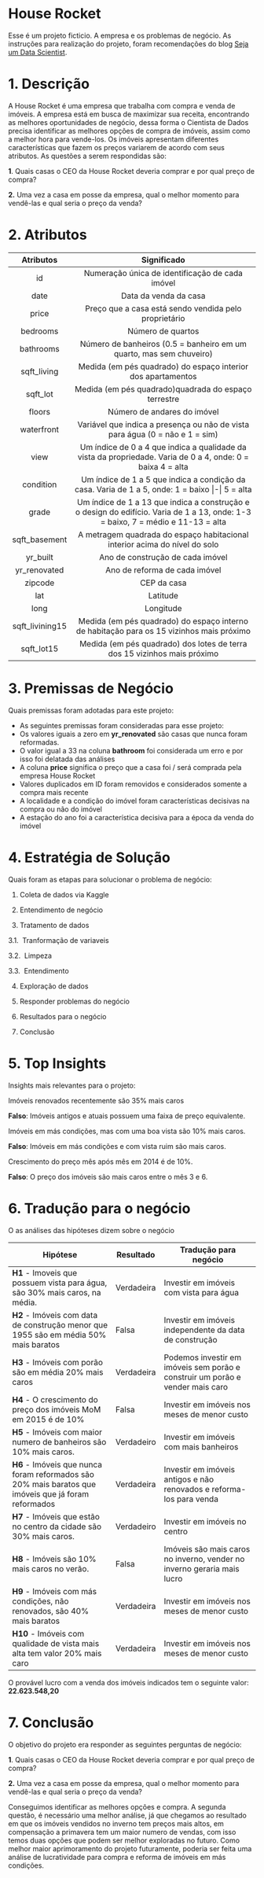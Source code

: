 # House Rocket 

Esse é um projeto ficticio. A empresa e os problemas de negócio. As instruções para realização do projeto, foram recomendações do blog [Seja um Data Scientist](https://medium.com/@meigarom/os-5-projetos-de-data-science-que-fará-o-recrutador-olhar-para-você-c32c67c17cc9).

# 1. Descrição
A House Rocket é uma empresa que trabalha com compra e venda de imóveis. A empresa está em busca de maximizar sua receita, encontrando as melhores oportunidades de negócio, dessa forma o Cientista de Dados precisa identificar as melhores opções de compra de imóveis, assim como a melhor hora para vende-los.
Os imóveis apresentam diferentes características que fazem os preços variarem de acordo com seus atributos. As questões a serem respondidas são:

**1**. Quais casas o CEO da House Rocket deveria comprar e por qual preço de compra?

**2.** Uma vez a casa em posse da empresa, qual o melhor momento para vendê-las e qual seria o preço da venda?

# 2. Atributos 

|    Atributos    |                         Significado                          |
| :-------------: | :----------------------------------------------------------: |
|       id        |       Numeração única de identificação de cada imóvel        |
|      date       |                    Data da venda da casa                     |
|      price      |    Preço que a casa está sendo vendida pelo proprietário     |
|    bedrooms     |                      Número de quartos                       |
|    bathrooms    | Número de banheiros (0.5 = banheiro em um quarto, mas sem chuveiro) |
|   sqft_living   | Medida (em pés quadrado) do espaço interior dos apartamentos |
|    sqft_lot     |     Medida (em pés quadrado)quadrada do espaço terrestre     |
|     floors      |                 Número de andares do imóvel                  |
|   waterfront    | Variável que indica a presença ou não de vista para água (0 = não e 1 = sim) |
|      view       | Um índice de 0 a 4 que indica a qualidade da vista da propriedade. Varia de 0 a 4, onde: 0 = baixa  4 = alta |
|    condition    | Um índice de 1 a 5 que indica a condição da casa. Varia de 1 a 5, onde: 1 = baixo \|-\| 5 = alta |
|      grade      | Um índice de 1 a 13 que indica a construção e o design do edifício. Varia de 1 a 13, onde: 1-3 = baixo, 7 = médio e 11-13 = alta |
|  sqft_basement  | A metragem quadrada do espaço habitacional interior acima do nível do solo |
|    yr_built     |               Ano de construção de cada imóvel               |
|  yr_renovated   |                Ano de reforma de cada imóvel                 |
|     zipcode     |                         CEP da casa                          |
|       lat       |                           Latitude                           |
|      long       |                          Longitude                           |
| sqft_livining15 | Medida (em pés quadrado) do espaço interno de habitação para os 15 vizinhos mais próximo |
|   sqft_lot15    | Medida (em pés quadrado) dos lotes de terra dos 15 vizinhos mais próximo |

# 3. Premissas de Negócio 

Quais premissas foram adotadas para este projeto:

- As seguintes premissas foram consideradas para esse projeto:
- Os valores iguais a zero em **yr_renovated** são casas que nunca foram reformadas.
- O valor igual a 33 na coluna **bathroom** foi considerada um erro e por isso foi delatada das análises
- A coluna **price** significa o preço que a casa foi / será comprada pela empresa House Rocket
- Valores duplicados em ID foram removidos e considerados somente a compra mais recente
- A localidade e a condição do imóvel foram características decisivas na compra ou não do imóvel
- A estação do ano foi a característica decisiva para a época da venda do imóvel

# 4. Estratégia de Solução

Quais foram as etapas para solucionar o problema de negócio:

1. Coleta de dados via Kaggle

2. Entendimento de negócio

3. Tratamento de dados 

3.1. ​	Tranformação de variaveis 

3.2. ​	Limpeza 

3.3. ​	Entendimento

4. Exploração de dados

5. Responder problemas do negócio

6. Resultados para o negócio

7. Conclusão

# 5. Top Insights

Insights mais relevantes para o projeto:

Imóveis renovados recentemente são 35% mais caros

**Falso**: Imóveis antigos e atuais possuem uma faixa de preço equivalente.

Imóveis em más condições, mas com uma boa vista são 10% mais caros.

**Falso**: Imóveis em más condições e com vista ruim são mais caros.

Crescimento do preço mês após mês em 2014 é de 10%.

**Falso**: O preço dos imóveis são mais caros entre o mês 3 e 6.

# 6. Tradução para o negócio

O as análises das hipóteses dizem sobre o negócio

| Hipótese                                                     | Resultado  | Tradução para negócio                                        |
| ------------------------------------------------------------ | ---------- | ------------------------------------------------------------ |
| **H1** - Imoveis que possuem vista para água, são 30% mais caros, na média. | Verdadeira | Investir em imóveis com vista para água                      |
| **H2** - Imóveis com data de construção menor que 1955 são em média 50% mais baratos | Falsa      | Investir em imóveis independente da data de construção       |
| **H3** - Imóveis com porão são em média 20% mais caros | Verdadeira | Podemos investir em imóveis sem porão e construir um porão e vender mais caro              |
| **H4** - O crescimento do preço dos imóveis MoM em 2015 é de 10% | Falsa | Investir em imóveis nos meses de menor custo  |
| **H5** - Imóveis com maior numero de banheiros são 10% mais caros. | Verdadeiro      | Investir em imóveis com mais banheiros                     |
| **H6** - Imóveis que nunca foram reformados são 20% mais baratos que imóveis que já foram reformados | Verdadeira | Investir em imóveis antigos e não renovados e reforma-los para venda |
| **H7** - Imóveis que estão no centro da cidade são 30% mais caros. | Verdadeiro      | Investir em imóveis no centro                         |
| **H8** - Imóveis são 10% mais caros no verão.   | Falsa      | Imóveis são mais caros no inverno, vender no inverno geraria mais lucro                  |
| **H9** - Imóveis com más condições, não renovados, são 40% mais baratos | Verdadeira      | Investir em imóveis nos meses de menor custo                 |
| **H10** - Imóveis com qualidade de vista mais alta tem valor 20% mais caro | Verdadeira      | Investir em imóveis nos meses de menor custo                 |


O provável lucro com a venda dos imóveis indicados tem o seguinte valor: **22.623.548,20**


# 7. Conclusão

O objetivo do projeto era responder as seguintes perguntas de negócio:

**1**. Quais casas o CEO da House Rocket deveria comprar e por qual preço de compra?

**2.** Uma vez a casa em posse da empresa, qual o melhor momento para vendê-las e qual seria o preço da venda?

Conseguimos identificar as melhores opções e compra. A segunda questão, é necessário uma melhor análise, já que chegamos ao resultado em que os imóveis vendidos no inverno tem preços mais altos, em compensação a primavera tem um maior numero de vendas, com isso temos duas opções que podem ser melhor exploradas no futuro.
Como melhor maior aprimoramento do projeto futuramente, poderia ser feita uma análise de lucratividade para compra e reforma de imóveis em más condições.

